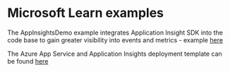 # Microsoft Learn examples

The AppInsightsDemo example integrates Application Insight SDK into the code base to gain greater visibility into events and metrics - example [here](https://docs.microsoft.com/en-gb/learn/modules/instrument-web-app-code-with-application-insights/?WT.mc_id=cloudskillschallenge_8351EDFE-A67A-46D4-81CD-6439844B72AC)

The Azure App Service and Application Insights deployment template can be found [here](https://raw.githubusercontent.com/heathen1878/Azure/master/Artifacts/Azure-App-Service-with-AppInsights.json)